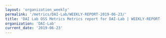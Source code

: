 ```yaml
---
layout: 'organization_weekly'
permalink: '/metrics/DAI-Lab/WEEKLY-REPORT-2019-06-23/'
title: 'DAI Lab OSS Metrics Metrics report for DAI-Lab | WEEKLY-REPORT-2019-06-23'
organization: 'DAI-Lab'
current_date: '2019-06-23'
---
```


